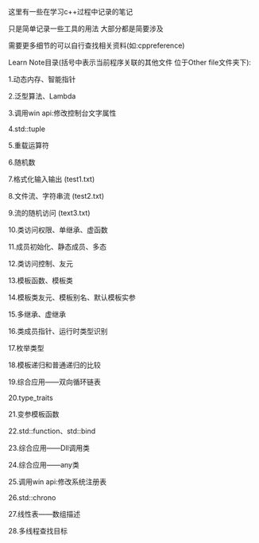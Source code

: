 这里有一些在学习c++过程中记录的笔记

只是简单记录一些工具的用法 大部分都是简要涉及

需要更多细节的可以自行查找相关资料(如:cppreference)

Learn Note目录(括号中表示当前程序关联的其他文件 位于Other file文件夹下):

1.动态内存、智能指针

2.泛型算法、Lambda

3.调用win api:修改控制台文字属性

4.std::tuple

5.重载运算符

6.随机数

7.格式化输入输出 (test1.txt)

8.文件流、字符串流 (test2.txt)

9.流的随机访问 (text3.txt)

10.类访问权限、单继承、虚函数

11.成员初始化、静态成员、多态

12.类访问控制、友元

13.模板函数、模板类

14.模板类友元、模板别名、默认模板实参

15.多继承、虚继承

16.类成员指针、运行时类型识别

17.枚举类型

18.模板递归和普通递归的比较

19.综合应用——双向循环链表

20.type_traits

21.变参模板函数

22.std::function、std::bind

23.综合应用——Dll调用类

24.综合应用——any类

25.调用win api:修改系统注册表

26.std::chrono

27.线性表——数组描述

28.多线程查找目标